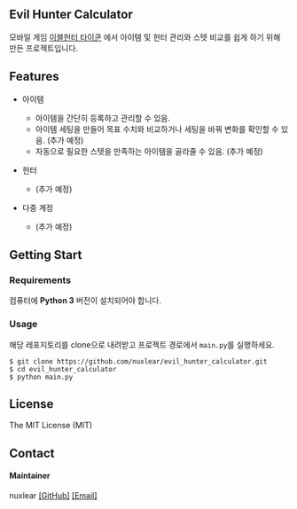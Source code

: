 ## Evil Hunter Calculator

모바일 게임 [이블헌터 타이쿤](https://play.google.com/store/apps/details?id=com.retroarts.evilhuntertycoon) 에서 아이템 및 헌터 관리와 스텟 비교를 쉽게 하기 위해 만든 프로젝트입니다. 

## Features

- 아이템
  - 아이템을 간단히 등록하고 관리할 수 있음. 
  - 아이템 세팅을 만들어 목표 수치와 비교하거나 세팅을 바꿔 변화를 확인할 수 있음. (추가 예정)
  - 자동으로 필요한 스텟을 만족하는 아이템을 골라줄 수 있음. (추가 예정)
  
- 헌터
  - (추가 예정)
  
- 다중 계정
  - (추가 예정)

## Getting Start

### Requirements

컴퓨터에 **Python 3** 버전이 설치되어야 합니다. 

### Usage

해당 레포지토리를 clone으로 내려받고 프로젝트 경로에서 `main.py`를 실행하세요. 
```
$ git clone https://github.com/nuxlear/evil_hunter_calculator.git
$ cd evil_hunter_calculator
$ python main.py
```

## License
The MIT License (MIT)


## Contact

#### Maintainer

nuxlear [[GitHub]](https://github.com/nuxlear) [[Email]](nuclear1221@gmail.com)